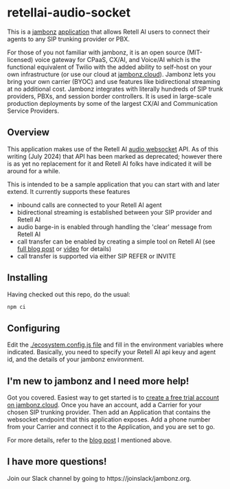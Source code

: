 # retellai-audio-socket

This is a [jambonz](https://jambonz.org) [application](https://www.jambonz.org/docs/webhooks/overview/) that allows Retell AI users to connect their agents to any SIP trunking provider or PBX.

For those of you not familiar with jambonz, it is an open source (MIT-licensed) voice gateway for CPaaS, CX/AI, and Voice/AI which is the functional equivalent of Twilio with the added ability to self-host on your own infrastructure (or use our cloud at [jambonz.cloud](https://jambonz.cloud)).  Jambonz lets you bring your own carrier (BYOC) and use features like bidirectional streaming at no additional cost.  Jambonz integrates with literally hundreds of SIP trunk providers, PBXs, and session border controllers.  It is used in large-scale production deployments by some of the largest CX/AI and Communication Service Providers.

## Overview

This application makes use of the Retell AI [audio websocket](https://docs.retellai.com/api-references/audio-websocket) API.  As of this writing (July 2024) that API has been marked as deprecated; however there is as yet no replacement for it and Retell AI folks have indicated it will be around for a while.

This is intended to be a sample application that you can start with and later extend. It currently supports these features

- inbound calls are connected to your Retell AI agent
- bidirectional streaming is established between your SIP provider and Retell AI
- audio barge-in is enabled through handling the 'clear' message from Retell AI
- call transfer can be enabled by creating a simple tool on Retell AI (see [full blog post](https://blog.jambonz.org/using-jambonz-for-telephony-integration-with-retell-ai) or [video](https://youtu.be/guNzzwmxKls) for details)
- call transfer is supported via either SIP REFER or INVITE

## Installing

Having checked out this repo, do the usual:
```bash
npm ci
```

## Configuring

Edit the [./ecosystem.config.js file](./ecosystem.config.js) and fill in the environment variables where indicated.  Basically, you need to specify your Retell AI api keuy and agent id, and the details of your jambonz environment.

## I'm new to jambonz and I need more help!

Got you covered.  Easiest way to get started is to [create a free trial account on jambonz.cloud](https://jambonz.cloud/register).  Once you have an account, add a Carrier for your chosen SIP trunking provider.  Then add an Application that contains the websocket endpoint that this application exposes.  Add a phone number from your Carrier and connect it to the Application, and you are set to go.

For more details, refer to the [blog post](https://blog.jambonz.org/using-jambonz-for-telephony-integration-with-retell-ai) I mentioned above.

## I have more questions!
Join our Slack channel by going to https://joinslack/jambonz.org.
